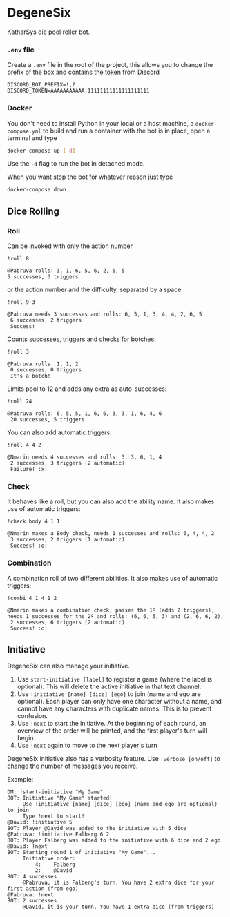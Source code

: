 # DegeneSix
KatharSys die pool roller bot.

### `.env` file
Create a `.env` file in the root of the project, this allows you to change the prefix of the box and contains the token from Discord
````.env
DISCORD_BOT_PREFIX=!,?
DISCORD_TOKEN=AAAAAAAAAAA.11111111111111111111
````

### Docker
You don't need to install Python in your local or a host machine, a `docker-compose.yml` to build and run a container with the bot is in place, open a terminal and type
```bash
docker-compose up [-d]
```
Use the `-d` flag to run the bot in detached mode.

When you want stop the bot for whatever reason just type
```bash
docker-compose down
```

## Dice Rolling

### Roll
Can be invoked with only the action number
```
!roll 8

@Pabruva rolls: 3, 1, 6, 5, 6, 2, 6, 5 
5 successes, 3 triggers
```
or the action number and the difficulty, separated by a space:
```
!roll 9 3

@Pabruva needs 3 successes and rolls: 6, 5, 1, 3, 4, 4, 2, 6, 5 
 6 successes, 2 triggers 
 Success!
```
Counts successes, triggers and checks for botches:
```
!roll 3

@Pabruva rolls: 1, 1, 2 
 0 successes, 0 triggers 
 It's a botch!
```
Limits pool to 12 and adds any extra as auto-successes:
```
!roll 24

@Pabruva rolls: 6, 5, 5, 1, 6, 6, 3, 3, 1, 6, 4, 6 
 20 successes, 5 triggers
```
You can also add automatic triggers:
```
!roll 4 4 2

@Nmarin needs 4 successes and rolls: 3, 3, 6, 1, 4
 2 successes, 3 triggers (2 automatic)
 Failure! :x:
```

### Check
It behaves like a roll, but you can also add the ability name. It also makes use of automatic triggers:
```
!check body 4 1 1

@Nmarin makes a Body check, needs 1 successes and rolls: 6, 4, 4, 2 
 3 successes, 2 triggers (1 automatic) 
 Success! :o:
```

### Combination
A combination roll of two different abilities. It also makes use of automatic triggers:
```
!combi 4 1 4 1 2

@Nmarin makes a combination check, passes the 1º (adds 2 triggers), needs 1 successes for the 2º and rolls: (6, 6, 5, 3) and (2, 6, 6, 2), 
 2 successes, 6 triggers (2 automatic) 
 Success! :o:

```

## Initiative
DegeneSix can also manage your initiative.
1. Use `start-initiative [label]` to register a game (where the label is optional). This will delete the active initiative in that text channel.
2. Use `!initiative [name] [dice] [ego]` to join (name and ego are optional). Each player can only have one character without a name, and cannot have any characters with duplicate names. This is to prevent confusion.
3. Use `!next` to start the initiative. At the beginning of each round, an overview of the order will be printed, and the first player's turn will begin. 
4. Use `!next` again to move to the next player's turn

DegeneSix initiative also has a verbosity feature. Use `!verbose [on/off]` to change the number of messages you receive.

Example:
```
DM: !start-initiative "My Game"
BOT: Initiative "My Game" started!
     Use !initiative [name] [dice] [ego] (name and ego are optional) to join
     Type !next to start!
@David: !initiative 5
BOT: Player @David was added to the initiative with 5 dice
@Pabruva: !initiative Falberg 6 2
BOT: Player Falberg was added to the initiative with 6 dice and 2 ego
@David: !next
BOT: Starting round 1 of initiative "My Game"...
     Initiative order:
         4:    Falberg
         2:    @David
BOT: 4 successes
     @Pabruva, it is Falberg's turn. You have 2 extra dice for your first action (from ego)
@Pabruva: !next
BOT: 2 successes
     @David, it is your turn. You have 1 extra dice (from triggers)
```
